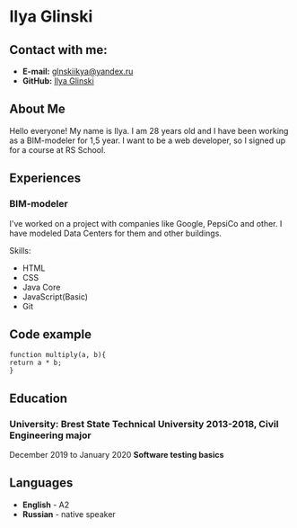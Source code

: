 # Ilya Glinski

## Contact with me:
* **E-mail:** [glnskiikya@yandex.ru](Glnsliilya@yandex.ru)
* **GitHub:** [Ilya Glinski](https://github.com/IlyaGlinskiy)

## About Me
Hello everyone! My name is Ilya.
I am 28 years old and I have been working as a BIM-modeler for 1,5 year. I want to be a web developer, so I signed up for a course at RS School.

## Experiences
### BIM-modeler
I've worked on a project with companies like Google, PepsiCo and other. I have modeled Data Centers for them and other buildings.


Skills:
* HTML
* CSS
* Java Core
* JavaScript(Basic)
* Git

## Code example
```
function multiply(a, b){
return a * b;
}
```

## Education
### University: Brest State Technical University 2013-2018, Civil Engineering major
December 2019 to January 2020
**Software testing basics**


## Languages
* **English** - A2
* **Russian** - native speaker